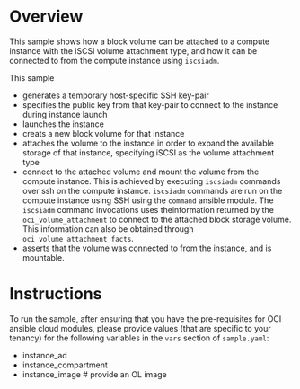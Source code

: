 # Overview

This sample shows how a block volume can be attached to a compute
instance with the iSCSI volume attachment type, and how it can be connected 
to from the compute instance using `iscsiadm`. 


This sample 
- generates a temporary host-specific SSH key-pair
- specifies the public key from that key-pair to connect to the instance during
  instance launch
- launches the instance
- creats a new block volume for that instance
- attaches the volume to the instance in order to expand the available
  storage of that instance, specifying iSCSI as the volume attachment type
- connect to the attached volume and mount the volume from the compute
  instance. This is achieved by executing `iscsiadm` commands over ssh
  on the compute instance. `iscsiadm` commands are run on the compute 
  instance using SSH using the `command` ansible module.
  The `iscsiadm` command invocations uses theinformation returned by the 
  `oci_volume_attachment` to connect to the attached block storage volume.
  This information can also be obtained through `oci_volume_attachment_facts`.
- asserts that the volume was connected to from the instance, and is mountable.

# Instructions

To run the sample, after ensuring that you have the pre-requisites for OCI 
ansible cloud modules, please provide values (that are specific to your tenancy)
for the following variables in the `vars` section of `sample.yaml`:
- instance_ad
- instance_compartment
- instance_image  # provide an OL image
